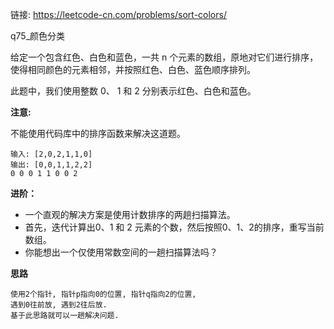 链接:   https://leetcode-cn.com/problems/sort-colors/

q75_颜色分类

给定一个包含红色、白色和蓝色，一共 n 个元素的数组，原地对它们进行排序，使得相同颜色的元素相邻，并按照红色、白色、蓝色顺序排列。

此题中，我们使用整数 0、 1 和 2 分别表示红色、白色和蓝色。

**注意:**

不能使用代码库中的排序函数来解决这道题。

```
输入: [2,0,2,1,1,0]
输出: [0,0,1,1,2,2]
0 0 0 1 1 0 0 2
```

**进阶：**

+ 一个直观的解决方案是使用计数排序的两趟扫描算法。
+ 首先，迭代计算出0、1 和 2 元素的个数，然后按照0、1、2的排序，重写当前数组。
+ 你能想出一个仅使用常数空间的一趟扫描算法吗？

**思路**

```
使用2个指针, 指针p指向0的位置, 指针q指向2的位置, 
遇到0往前放, 遇到2往后放.
基于此思路就可以一趟解决问题.
```









